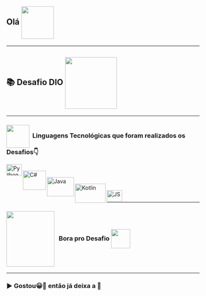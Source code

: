 ## Olá  <img src="https://media.giphy.com/media/l1J9sBOqBIvnafnUc/giphy.gif" align="center" width="85">
***

## 📚 Desafio DIO <img src="https://media.giphy.com/media/dMLmQfCO7lCA2gX3tw/giphy.gif" align="center" width="135">
***

 ### <img src="https://media.giphy.com/media/JO9WCVmDMbC0eLSlyV/giphy.gif" align="center" height="60" width="60"> &nbsp;Linguagens Tecnológicas que foram realizados os Desafios👇
 
 <img align="left" alt="Python" src="https://media.giphy.com/media/LMt9638dO8dftAjtco/giphy.gif" height="30" width="40">
<br />
<img align="left" alt="C#" src="https://mir-s3-cdn-cf.behance.net/project_modules/max_1200/622ca052071761.59034e74abb36.gif" height="50" width="60">
<br /> 
<img align="left" alt="Java" src="https://media.giphy.com/media/hO8uTzEOefFh3Yv5gm/giphy.gif" height="50" width="70">
<br />
<img align="left" alt="Kotlin" src="https://www.skillatwill.com/uploads/8G3SGfFk9dJiOcFfNWRNePT6odZ7Q3tGSvWWvHN9.gif" height="50" width="80">
<br />
<img align="left" alt="JS" src="https://media.giphy.com/media/ln7z2eWriiQAllfVcn/giphy.gif" height="30" width="40">
<br />

***

###  <img src="https://media.giphy.com/media/LvNhZTkpuQyYBpI2Bo/giphy-downsized-large.gif" align="center" height="145" width="125"> &nbsp; Bora pro Desafio <img src="https://media.giphy.com/media/jnqUQYdH5l9CPiGtTw/giphy.gif" align="center" height="50" width="50">

***

### ▶ Gostou😀👀 então já deixa a 🌟
